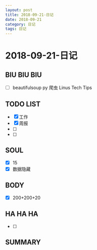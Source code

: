 ```yaml
---
layout: post
title: 2018-09-21-日记
date: 2018-09-21
category: 日记
tags: 日记
---
```

# 2018-09-21-日记
## BIU BIU BIU
- [ ] beautifulsoup py 爬虫
Linus Tech Tips  
 
## TODO LIST
- [x] 工作
- [x] 周报
- [ ] 
- [ ] 
 
 
## SOUL
- [x] 15
- [x] 数据隐藏
 
## BODY
- [x] 200+200+20
 
## HA HA HA
- [ ] 
 
## SUMMARY
 
 
